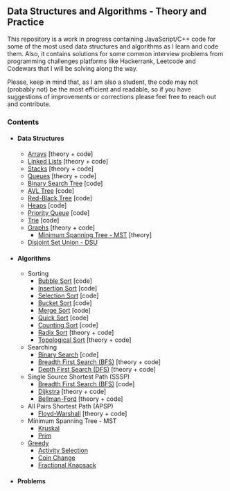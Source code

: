 ## Data Structures and Algorithms - Theory and Practice

This repository is a work in progress containing JavaScript/C++ code for some of the most used data structures and algorithms as I learn and code them. Also, it contains solutions for some common interview problems from programming challenges platforms like Hackerrank, Leetcode and Codewars that I will be solving along the way.

Please, keep in mind that, as I am also a student, the code may not (probably not) be the most efficient and readable, so if you have suggestions of improvements or corrections please feel free to reach out and contribute.

### Contents

- #### Data Structures
  - [Arrays](DataStructures/Array/README.md) [theory + code]
  - [Linked Lists](DataStructures/Linked%20List/README.md) [theory + code]
  - [Stacks](DataStructures/Stack/README.md) [theory + code]
  - [Queues](DataStructures/Queue/README.md) [theory + code]
  - [Binary Search Tree](/DataStructures/Binary%20Search%20Tree/README.md) [code]
  - [AVL Tree](/DataStructures/AVL%20Tree/README.md) [code]
  - [Red-Black Tree](/DataStructures/Red-Black%20Tree/README.md) [code]
  - [Heaps](/DataStructures/Heaps/README.md) [code]
  - [Priority Queue](DataStructures/Priority%20Queue/README.md) [code]
  - [Trie](DataStructures/Tries/README.md) [code]
  - [Graphs](DataStructures/Graphs/README.md) [theory + code]
    - [Minimum Spanning Tree - MST](/DataStructures/Graphs/Minimum%20Spanning%20Tree/README.md) [theory]
  - [Disjoint Set Union - DSU](/DataStructures/Disjoint%20Set/README.md)
- #### Algorithms
  - Sorting
    - [Bubble Sort](/Algorithms/Sorting/Bubble%20Sort/README.md) [code]
    - [Insertion Sort](/Algorithms/Sorting/Insertion%20Sort/README.md) [code]
    - [Selection Sort](/Algorithms/Sorting/Selection%20Sort/README.md) [code]
    - [Bucket Sort](/Algorithms/Sorting/Bucket%20Sort/README.md) [code]
    - [Merge Sort](/Algorithms/Sorting/Merge%20Sort/README.md) [code]
    - [Quick Sort](/Algorithms/Sorting/Quick%20Sort/README.md) [code]
    - [Counting Sort](/Algorithms/Sorting/Counting%20Sort/README.md) [code]
    - [Radix Sort](Algorithms/Sorting/Radix%20Sort/README.md) [theory + code]
    - [Topological Sort](Algorithms/Sorting/Topological%20Sort/README.md) [theory + code]
  - Searching
    - [Binary Search](/Algorithms/Searching/Binary%20Search/README.md) [code]
    - [Breadth First Search (BFS)](Algorithms/Searching/Breadth%20First%20Search/README.md) [theory + code]
    - [Depth First Search (DFS)](Algorithms/Searching/Depth%20First%20Search/README.md) [theory + code]
  - Single Source Shortest Path (SSSP)
    - [Breadth First Search (BFS)](Algorithms/Shortest%20Path/Breadth%20First%20Search/README.md) [code]
    - [Dijkstra](Algorithms/Shortest%20Path/Dijkstra/README.md) [theory + code]
    - [Bellman-Ford](Algorithms/Shortest%20Path/Bellman%20Ford/README.md) [theory + code]
  - All Pairs Shortest Path (APSP)
    - [Floyd-Warshall](Algorithms/Shortest%20Path/Floyd-Warshall/README.md) [theory + code]
  - Minimum Spanning Tree - MST
    - [Kruskal](/Algorithms/Minimum%20Spanning%20Tree/Kruskal/README.md)
    - [Prim](/Algorithms/Minimum%20Spanning%20Tree/Prim/README.md)
  - [Greedy](/Algorithms/Greedy/README.md)
    - [Activity Selection](/Algorithms/Greedy/Activity%20Selection/README.md)
    - [Coin Change](/Algorithms/Greedy/Coin%20Change/README.md)
    - [Fractional Knapsack](/Algorithms/Greedy/Fractional%20Knapsack/README.md)
- #### Problems
